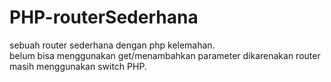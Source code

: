 # PHP-routerSederhana
 sebuah router sederhana dengan php
 kelemahan.
 <br>
 belum bisa menggunakan get/menambahkan parameter dikarenakan router masih menggunakan switch PHP.
